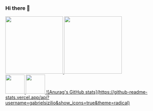 ### Hi there 👋
<div>
<a href="https://github.com/seu-usuário-aqui">
<img height="180em" src="https://github-readme-stats.vercel.app/api/top-langs/?username=gabrielsizilio&layout=compact&langs_count=7&theme=dracula"/>
<img height="180em" src="https://github-readme-stats.vercel.app/api?username=gabrielsizilio&show_icons=true&theme=dracula&include_all_commits=true&count_private=true"/>
</div>
<img src="https://cdn.jsdelivr.net/gh/devicons/devicon/icons/java/java-original-wordmark.svg" width="60" height="60"/>
<img src="https://cdn.jsdelivr.net/gh/devicons/devicon/icons/c/c-original.svg" width="60" height="60"/>
![Anurag's GitHub stats](https://github-readme-stats.vercel.app/api?username=gabrielsizilio&show_icons=true&theme=radical)



